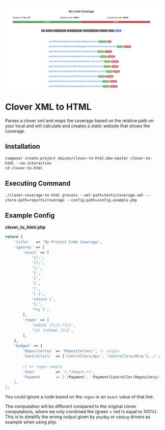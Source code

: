 <img src="https://raw.githubusercontent.com/daison12006013/clover-coverage-to-html/master/sample.png">

# Clover XML to HTML

Parses a clover xml and maps the coverage based on the relative path on your local and will calculate and creates a static website that shows the coverage.

## Installation

```
composer create-project daison/clover-to-html:dev-master clover-to-html --no-interaction
cd clover-to-html
```

## Executing Command

```
./clover-coverage-to-html process --xml-path=tests/coverage.xml --store-path=reports/coverage --config-path=config.example.php
```

## Example Config

**clover_to_html.php**

```php
return [
    'title'   => 'My Project Code Coverage',
    'ignores' => [
        'exact' => [
            '});',
            ']);',
            ');',
            '}',
            '{',
            ']',
            '[',
            ') {',
            'return [',
            '];',
            'try {',
        ],
        'regex' => [
            'catch( |)\((.*)\)',
            '\}( |)else( |)\{',
        ],
    ],
    'badges' => [
        'Repositories' => 'Repositories/', // single
        'Controllers'  => ['Controllers/Api', 'Controllers/Http'], // grouping

        // or regex sample
        'User'         => '(.*)User(.*)',
        'Payment       => ['/Payment', 'Payment(Controller|Repository)'],
    ],
];
```

You could ignore a code based on the `regex` or an `exact` value of that line.

The computation will be different compared to the original clover computations, where we only combined the (green + red is equal to 100%). This is to simplify the wrong output given by `phpdbg` or `xdebug` drivers as example when using php.
